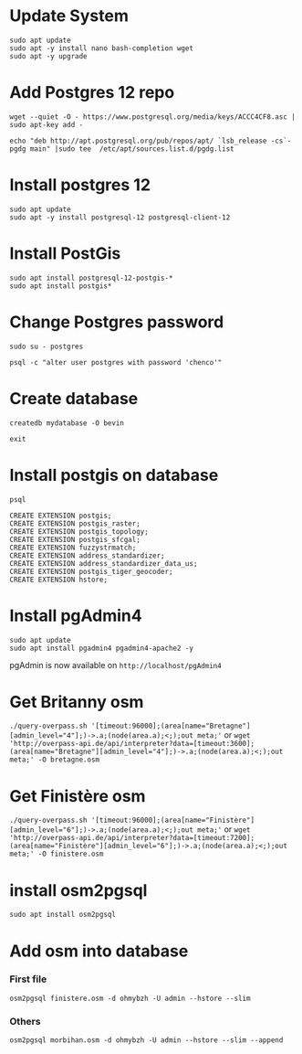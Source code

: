 # Update System

```
sudo apt update
sudo apt -y install nano bash-completion wget
sudo apt -y upgrade
```

# Add Postgres 12 repo

```
wget --quiet -O - https://www.postgresql.org/media/keys/ACCC4CF8.asc | sudo apt-key add -

echo "deb http://apt.postgresql.org/pub/repos/apt/ `lsb_release -cs`-pgdg main" |sudo tee  /etc/apt/sources.list.d/pgdg.list
```

# Install postgres 12

```
sudo apt update
sudo apt -y install postgresql-12 postgresql-client-12
```

# Install PostGis

```
sudo apt install postgresql-12-postgis-*
sudo apt install postgis*
```

# Change Postgres password

```sudo su - postgres```

```psql -c "alter user postgres with password 'chenco'"```

# Create database

```createdb mydatabase -O bevin```

```exit```

# Install postgis on database

```psql```

```
CREATE EXTENSION postgis; 
CREATE EXTENSION postgis_raster;
CREATE EXTENSION postgis_topology;
CREATE EXTENSION postgis_sfcgal;
CREATE EXTENSION fuzzystrmatch;
CREATE EXTENSION address_standardizer;
CREATE EXTENSION address_standardizer_data_us;
CREATE EXTENSION postgis_tiger_geocoder;
CREATE EXTENSION hstore;
```

# Install pgAdmin4

```
sudo apt update
sudo apt install pgadmin4 pgadmin4-apache2 -y
```

pgAdmin is now available on ```http://localhost/pgAdmin4```

# Get Britanny osm
```./query-overpass.sh '[timeout:96000];(area[name="Bretagne"][admin_level="4"];)->.a;(node(area.a);<;);out meta;'```
or
```wget 'http://overpass-api.de/api/interpreter?data=[timeout:3600];(area[name="Bretagne"][admin_level="4"];)->.a;(node(area.a);<;);out meta;' -O bretagne.osm```

# Get Finistère osm
```./query-overpass.sh '[timeout:96000];(area[name="Finistère"][admin_level="6"];)->.a;(node(area.a);<;);out meta;'```
or
```wget 'http://overpass-api.de/api/interpreter?data=[timeout:7200];(area[name="Finistère"][admin_level="6"];)->.a;(node(area.a);<;);out meta;' -O finistere.osm```

# install osm2pgsql

```sudo apt install osm2pgsql```

# Add osm into database
### First file
``` 
osm2pgsql finistere.osm -d ohmybzh -U admin --hstore --slim
```
### Others
```
osm2pgsql morbihan.osm -d ohmybzh -U admin --hstore --slim --append
```
